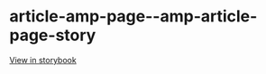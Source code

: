 # article-amp-page--amp-article-page-story

[View in storybook](https://raw.githack.com/Independent-Digital-News-and-Media-Ltd/standard-pwamp-sb/PR-723-sb/index.html?path=/story/article-amp-page--amp-article-page-story)